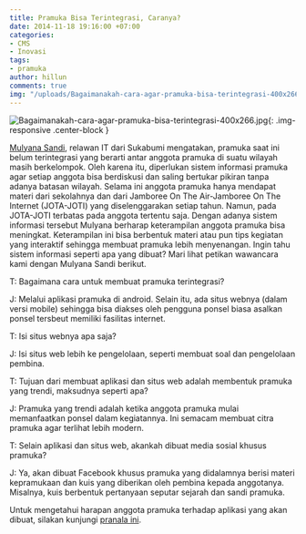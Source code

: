 ```yaml
---
title: Pramuka Bisa Terintegrasi, Caranya?
date: 2014-11-18 19:16:00 +07:00
categories:
- CMS
- Inovasi
tags:
- pramuka
author: hillun
comments: true
img: "/uploads/Bagaimanakah-cara-agar-pramuka-bisa-terintegrasi-400x266.jpg"
---
```


![Bagaimanakah-cara-agar-pramuka-bisa-terintegrasi-400x266.jpg](/uploads/Bagaimanakah-cara-agar-pramuka-bisa-terintegrasi-400x266.jpg){: .img-responsive .center-block }

[Mulyana Sandi](http://ciptamedia.org/mulyana-sandi/), relawan IT dari Sukabumi mengatakan, pramuka saat ini belum terintegrasi yang berarti antar anggota pramuka di suatu wilayah masih berkelompok. Oleh karena itu, diperlukan sistem informasi pramuka agar setiap anggota bisa berdiskusi dan saling bertukar pikiran tanpa adanya batasan wilayah. Selama ini anggota pramuka hanya mendapat materi dari sekolahnya dan dari Jamboree On The Air-Jamboree On The Internet (JOTA-JOTI) yang diselenggarakan setiap tahun. Namun, pada JOTA-JOTI terbatas pada anggota tertentu saja. Dengan adanya sistem informasi tersebut Mulyana berharap keterampilan anggota pramuka bisa meningkat. Keterampilan ini bisa berbentuk materi atau pun tips kegiatan yang interaktif sehingga membuat pramuka lebih menyenangan. Ingin tahu sistem informasi seperti apa yang dibuat? Mari lihat petikan wawancara kami dengan Mulyana Sandi berikut.

T: Bagaimana cara untuk membuat pramuka terintegrasi?

J: Melalui aplikasi pramuka di android. Selain itu, ada situs webnya (dalam versi mobile) sehingga bisa diakses oleh pengguna ponsel biasa asalkan ponsel tersbeut memiliki fasilitas internet.

T: Isi situs webnya apa saja?

J: Isi situs web lebih ke pengelolaan, seperti membuat soal dan pengelolaan pembina.

T: Tujuan dari membuat aplikasi dan situs web adalah membentuk pramuka yang trendi, maksudnya seperti apa?

J: Pramuka yang trendi adalah ketika anggota pramuka mulai memanfaatkan ponsel dalam kegiatannya. Ini semacam membuat citra pramuka agar terlihat lebih modern.

T: Selain aplikasi dan situs web, akankah dibuat media sosial khusus pramuka?

J: Ya, akan dibuat Facebook khusus pramuka yang didalamnya berisi materi kepramukaan dan kuis yang diberikan oleh pembina kepada anggotanya. Misalnya, kuis berbentuk pertanyaan seputar sejarah dan sandi pramuka.

Untuk mengetahui harapan anggota pramuka terhadap aplikasi yang akan dibuat, silakan kunjungi [pranala ini](http://ciptamedia.org/ada-fungsi-obrolan-di-aplikasi-kepramukaan-mungkinkah-diterapkan/).